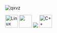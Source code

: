 ![qxvz](https://github.com/user-attachments/assets/41edba29-61c0-4dee-ab90-44708c1d87b0)

<img src="https://cdn.jsdelivr.net/gh/devicons/devicon/icons/linux/linux-original.svg" alt="Linux logo" width="40" height="40"/> <img src="https://cdn.jsdelivr.net/gh/devicons/devicon/icons/python/python-original.svg" width="40" height="40"/>  <img src="https://cdn.jsdelivr.net/gh/devicons/devicon@latest/icons/lua/lua-original.svg"> <img src="https://cdn.jsdelivr.net/gh/devicons/devicon/icons/cplusplus/cplusplus-original.svg" alt="C++ logo" width="40" height="40"/>



